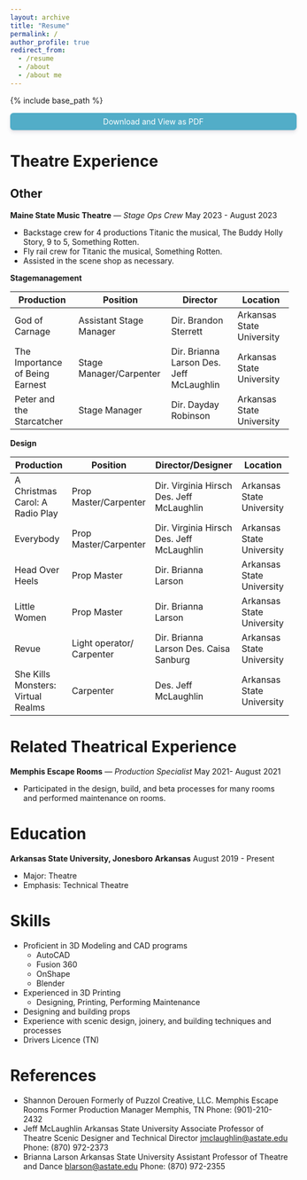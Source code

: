 ```yaml
---
layout: archive
title: "Resume"
permalink: /
author_profile: true
redirect_from:
  - /resume
  - /about
  - /about me
---
```


{% include base_path %}

<a href="https://docs.google.com/document/d/1r2sbgcDgDxmxz0EYZ4J5erLjHD2u6MNY7USb8visLvU/export?format=pdf" target=_blank
   style="width:100%;display:block;text-align:center;padding:.5em;background-color:#52adc8;color:#fff;border-radius:6px;box-shadow:0 4px 6px rgba(50,50,93,.11), 0 1px 3px          rgba(0,0,0,.08);text-decoration:none">Download and View as PDF</a>  
   
   
Theatre Experience
======
**Other**
---------------
**Maine State Music Theatre** — *Stage Ops Crew* May 2023 - August 2023 
  * Backstage crew for 4 productions Titanic the musical, The Buddy Holly Story, 9 to 5, Something Rotten. 
  * Fly rail crew for Titanic the musical, Something Rotten. 
  * Assisted in the scene shop as necessary.

**Stagemanagement**   

| Production                      | Position	             | Director			                | Location                  |
|---------------------------------|--------------------------|------------------------------------------|---------------------------|
| God of Carnage                  | Assistant Stage Manager  | Dir. Brandon Sterrett                    | Arkansas State University |
| The Importance of Being Earnest | Stage Manager/Carpenter  | Dir. Brianna Larson Des. Jeff McLaughlin | Arkansas State University |
| Peter and the Starcatcher       | Stage Manager            | Dir. Dayday Robinson                     | Arkansas State University |


**Design**

| Production                         | Position                  | Director/Designer                         | Location                  |
|------------------------------------|---------------------------|-------------------------------------------|---------------------------|
| A Christmas Carol: A Radio Play    | Prop Master/Carpenter     | Dir. Virginia Hirsch Des. Jeff McLaughlin | Arkansas State University |
| Everybody                          | Prop Master/Carpenter     | Dir. Virginia Hirsch Des. Jeff McLaughlin | Arkansas State University |
| Head Over Heels                    | Prop Master               | Dir. Brianna Larson                       | Arkansas State University |
| Little Women                       | Prop Master               | Dir. Brianna Larson                       | Arkansas State University |
| Revue                              | Light operator/ Carpenter | Dir. Brianna Larson Des. Caisa Sanburg    | Arkansas State University |
| She Kills Monsters: Virtual Realms | Carpenter                 | Des. Jeff McLaughlin                      | Arkansas State University |


    
Related Theatrical Experience 
======

**Memphis Escape Rooms** — *Production Specialist* May 2021- August 2021   
  * Participated in the design, build, and beta processes for many rooms and performed maintenance on rooms.  
   
Education
======
**Arkansas State University, Jonesboro Arkansas** August 2019 - Present  
  * Major: Theatre
  * Emphasis: Technical Theatre

Skills
======
  
* Proficient in 3D Modeling and CAD programs
  * AutoCAD
  * Fusion 360
  * OnShape
  * Blender
* Experienced in 3D Printing
  * Designing, Printing, Performing Maintenance 
* Designing and building props 
* Experience with scenic design, joinery, and building techniques and processes
* Drivers Licence (TN)

References
======

* Shannon Derouen 
Formerly of Puzzol Creative, LLC. Memphis Escape Rooms 
Former Production Manager 
Memphis, TN 
Phone: (901)-210-2432
* Jeff McLaughlin 
	Arkansas State University 
Associate Professor of Theatre
Scenic Designer and Technical Director
jmclaughlin@astate.edu
Phone: (870) 972-2373
* Brianna Larson
	Arkansas State University
Assistant Professor of Theatre and Dance
blarson@astate.edu
Phone: (870) 972-2355

